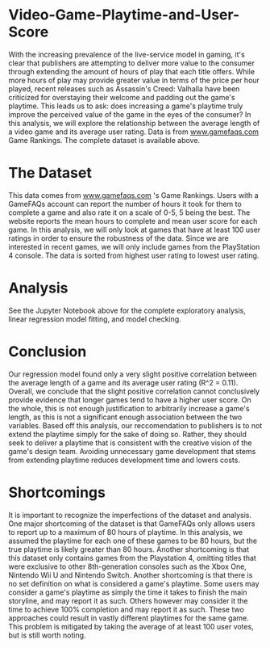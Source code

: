 # Video-Game-Playtime-and-User-Score
With the increasing prevalence of the live-service model in gaming, it's clear that publishers are attempting to deliver more value to the consumer through extending the amount of hours of play that each title offers. While more hours of play may provide greater value in terms of the price per hour played, recent releases such as Assassin's Creed: Valhalla have been criticized for overstaying their welcome and padding out the game's playtime. This leads us to ask: does increasing a game's playtime truly improve the perceived value of the game in the eyes of the consumer? In this analysis, we will explore the relationship between the average length of a video game and its average user rating. Data is from www.gamefaqs.com Game Rankings. The complete dataset is available above.

# The Dataset
This data comes from www.gamefaqs.com 's Game Rankings. Users with a GameFAQs account can report the number of hours it took for them to complete a game and also rate it on a scale of 0-5, 5 being the best. The website reports the mean hours to complete and mean user score for each game. In this analysis, we will only look at games that have at least 100 user ratings in order to ensure the robustness of the data. Since we are interested in recent games, we will only include games from the PlayStation 4 console. The data is sorted from highest user rating to lowest user rating. 

# Analysis
See the Jupyter Notebook above for the complete exploratory analysis, linear regression model fitting, and model checking.

# Conclusion
Our regression model found only a very slight positive correlation between the average length of a game and its average user rating (R^2 = 0.11). Overall, we conclude that the slight positive correlation cannot conclusively provide evidence that longer games tend to have a higher user score. On the whole, this is not enough justification to arbitrarily increase a game's length, as this is not a significant enough association between the two variables. Based off this analysis, our reccomendation to publishers is to not extend the playtime simply for the sake of doing so. Rather, they should seek to deliver a playtime that is consistent with the creative vision of the game's design team. Avoiding unnecessary game development that stems from extending playtime reduces development time and lowers costs.

# Shortcomings
It is important to recognize the imperfections of the dataset and analysis. One major shortcoming of the dataset is that GameFAQs only allows users to report up to a maximum of 80 hours of playtime. In this analysis, we assumed the playtime for each one of these games to be 80 hours, but the true playtime is likely greater than 80 hours. Another shortcoming is that this dataset only contains games from the Playstation 4, omitting titles that were exclusive to other 8th-generation consoles such as the Xbox One, Nintendo Wii U and Nintendo Switch. Another shortcoming is that there is no set definition on what is considered a game's playtime. Some users may consider a game's playtime as simply the time it takes to finish the main storyline, and may report it as such. Others however may consider it the time to achieve 100% completion and may report it as such. These two approaches could result in vastly different playtimes for the same game. This problem is mitigated by taking the average of at least 100 user votes, but is still worth noting.
